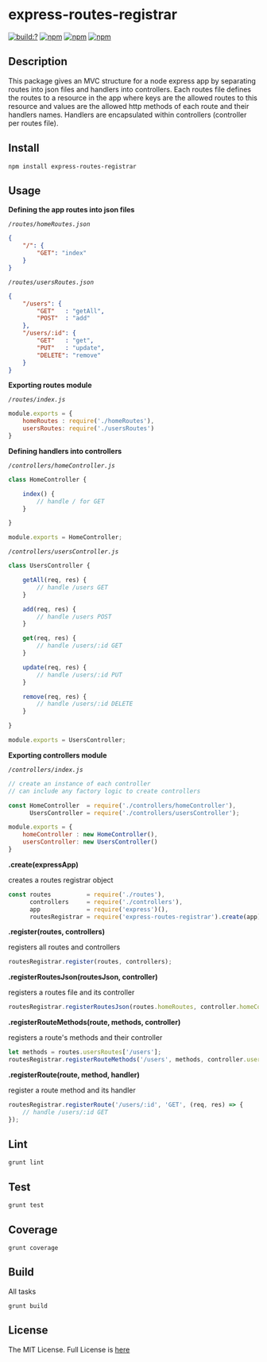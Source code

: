 # express-routes-registrar

[![build:?](https://travis-ci.org/eyas-ranjous/express-routes-registrar.svg?branch=master)](https://travis-ci.org/eyas-ranjous/express-routes-registrar) [![npm](https://img.shields.io/npm/dm/express-routes-registrar.svg)](https://www.npmjs.com/packages/express-routes-registrar) [![npm](https://img.shields.io/npm/v/express-routes-registrar.svg)](https://www.npmjs.com/package/express-routes-registrar) [![npm](https://img.shields.io/badge/node-%3E=%206.0-blue.svg)](https://www.npmjs.com/package/express-routes-registrar)

## Description 
This package gives an MVC structure for a node express app by separating routes into json files and handlers into controllers. Each routes file defines the routes to a resource in the app where keys are the allowed routes to this resource and values are the allowed http methods of each route and their handlers names. Handlers are encapsulated within controllers (controller per routes file).

## Install
```
npm install express-routes-registrar
```

## Usage 

**Defining the app routes into json files**

*`/routes/homeRoutes.json`*
```json
{
    "/": {
        "GET": "index"
    }
}
```

*`/routes/usersRoutes.json`*
```json
{
    "/users": {
        "GET"   : "getAll",
        "POST"  : "add"
    },
    "/users/:id": {
        "GET"   : "get",
        "PUT"   : "update",
        "DELETE": "remove"
    }
}
```

**Exporting routes module**

*`/routes/index.js`*
```javascript
module.exports = {
    homeRoutes : require('./homeRoutes'),
    usersRoutes: require('./usersRoutes')
}
```

**Defining handlers into controllers**

*`/controllers/homeController.js`*
```javascript
class HomeController {

    index() {
        // handle / for GET
    }

}

module.exports = HomeController;
```

*`/controllers/usersController.js`*
```javascript
class UsersController {

    getAll(req, res) {
        // handle /users GET
    }

    add(req, res) {
        // handle /users POST
    }

    get(req, res) {
        // handle /users/:id GET
    }

    update(req, res) {
        // handle /users/:id PUT
    }

    remove(req, res) {
        // handle /users/:id DELETE
    }

}

module.exports = UsersController;
```


**Exporting controllers module**

*`/controllers/index.js`*
```javascript
// create an instance of each controller
// can include any factory logic to create controllers

const HomeController  = require('./controllers/homeController'),
      UsersController = require('./controllers/usersController');

module.exports = {
    homeController : new HomeController(),
    usersController: new UsersController()
}
```

**.create(expressApp)**

creates a routes registrar object
```javascript
const routes          = require('./routes'),
      controllers     = require('./controllers'),
      app             = require('express')(),
      routesRegistrar = require('express-routes-registrar').create(app);
```

**.register(routes, controllers)** 

registers all routes and controllers
```javascript
routesRegistrar.register(routes, controllers);
```

**.registerRoutesJson(routesJson, controller)** 

registers a routes file and its controller
```javascript
routesRegistrar.registerRoutesJson(routes.homeRoutes, controller.homeController);
```

**.registerRouteMethods(route, methods, controller)** 

registers a route's methods and their controller
```javascript
let methods = routes.usersRoutes['/users'];
routesRegistrar.registerRouteMethods('/users', methods, controller.usersController);
```

**.registerRoute(route, method, handler)** 

register a route method and its handler
```javascript
routesRegistrar.registerRoute('/users/:id', 'GET', (req, res) => {
    // handle /users/:id GET
});
```

## Lint
```
grunt lint
```

## Test
```
grunt test
```

## Coverage
```
grunt coverage
```

## Build
All tasks
```
grunt build
```

## License
The MIT License. Full License is [here](https://github.com/eyas-ranjous/express-routes-registrar/blob/master/LICENSE)
